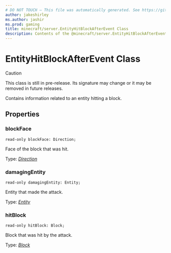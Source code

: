 ```yaml
---
# DO NOT TOUCH — This file was automatically generated. See https://github.com/mojang/minecraftapidocsgenerator to modify descriptions, examples, etc.
author: jakeshirley
ms.author: jashir
ms.prod: gaming
title: minecraft/server.EntityHitBlockAfterEvent Class
description: Contents of the @minecraft/server.EntityHitBlockAfterEvent class.
---
```

# EntityHitBlockAfterEvent Class

> [!CAUTION]
> This class is still in pre-release.  Its signature may change or it may be removed in future releases.

Contains information related to an entity hitting a block.

## Properties

### **blockFace**
`read-only blockFace: Direction;`

Face of the block that was hit.

Type: [*Direction*](Direction.md)

### **damagingEntity**
`read-only damagingEntity: Entity;`

Entity that made the attack.

Type: [*Entity*](Entity.md)

### **hitBlock**
`read-only hitBlock: Block;`

Block that was hit by the attack.

Type: [*Block*](Block.md)

